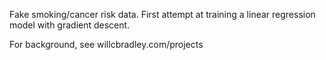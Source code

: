 Fake smoking/cancer risk data. First attempt at training a linear regression model with gradient descent. 

For background, see willcbradley.com/projects
